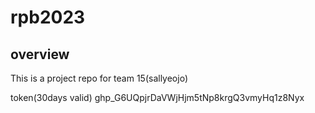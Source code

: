 # rpb2023

## overview

This is a project repo for team 15(sallyeojo)

token(30days valid)
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
